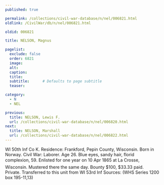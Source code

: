 ```yaml
---
published: true

permalink: /collections/civil-war-database/n/nel/006821.html
oldlink: /CivilWar/db/n/nel/006821.html

oldid: 006821

title: NELSON, Magnus

pagelist:
  exclude: false
  order: 6821
  image: 
  alt:
  caption:
  title:
  subtitle:      # Defaults to page subtitle
  teaser:

category: 
  - N 
  - NEL

previous:
  title: NELSON, Lewis F.
  url: /collections/civil-war-database/n/nel/006820.html  
next:
  title: NELSON, Marshall
  url: /collections/civil-war-database/n/nel/006822.html   
---
```

WI 50th Inf Co K. Residence: Frankford, Pepin County, Wisconsin. Born in Norway. Civil War: Laborer. Age 26. Blue eyes, sandy hair, florid complexion, 5&#146;9&#148;. Enlisted for one year on 10 Apr 1865 at La Crosse, Wisconsin. Mustered there the same day. Bounty $100, $33.33 paid. Private. Transferred to this unit from WI 53rd Inf Sources: (WHS Series 1200 box 195-11,13)
